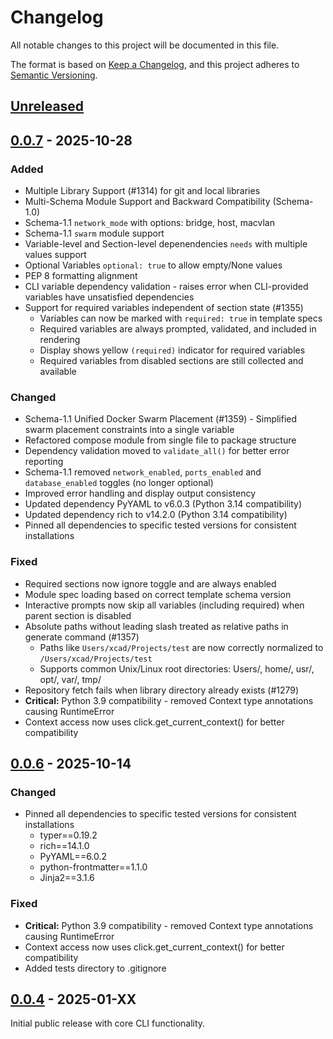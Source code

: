 # Changelog

All notable changes to this project will be documented in this file.

The format is based on [Keep a Changelog](https://keepachangelog.com/en/1.1.0/),
and this project adheres to [Semantic Versioning](https://semver.org/spec/v2.0.0.html).

## [Unreleased]

## [0.0.7] - 2025-10-28

### Added
- Multiple Library Support (#1314) for git and local libraries
- Multi-Schema Module Support and Backward Compatibility (Schema-1.0)
- Schema-1.1 `network_mode` with options: bridge, host, macvlan
- Schema-1.1 `swarm` module support
- Variable-level and Section-level depenendencies `needs` with multiple values support
- Optional Variables `optional: true` to allow empty/None values
- PEP 8 formatting alignment
- CLI variable dependency validation - raises error when CLI-provided variables have unsatisfied dependencies
- Support for required variables independent of section state (#1355)
  - Variables can now be marked with `required: true` in template specs
  - Required variables are always prompted, validated, and included in rendering
  - Display shows yellow `(required)` indicator for required variables
  - Required variables from disabled sections are still collected and available

### Changed
- Schema-1.1 Unified Docker Swarm Placement (#1359) - Simplified swarm placement constraints into a single variable
- Refactored compose module from single file to package structure
- Dependency validation moved to `validate_all()` for better error reporting
- Schema-1.1 removed `network_enabled`, `ports_enabled` and `database_enabled` toggles (no longer optional)
- Improved error handling and display output consistency
- Updated dependency PyYAML to v6.0.3 (Python 3.14 compatibility)
- Updated dependency rich to v14.2.0 (Python 3.14 compatibility)
- Pinned all dependencies to specific tested versions for consistent installations

### Fixed
- Required sections now ignore toggle and are always enabled
- Module spec loading based on correct template schema version
- Interactive prompts now skip all variables (including required) when parent section is disabled
- Absolute paths without leading slash treated as relative paths in generate command (#1357)
  - Paths like `Users/xcad/Projects/test` are now correctly normalized to `/Users/xcad/Projects/test`
  - Supports common Unix/Linux root directories: Users/, home/, usr/, opt/, var/, tmp/
- Repository fetch fails when library directory already exists (#1279)
- **Critical:** Python 3.9 compatibility - removed Context type annotations causing RuntimeError
- Context access now uses click.get_current_context() for better compatibility

## [0.0.6] - 2025-10-14

### Changed
- Pinned all dependencies to specific tested versions for consistent installations
  - typer==0.19.2
  - rich==14.1.0
  - PyYAML==6.0.2
  - python-frontmatter==1.1.0
  - Jinja2==3.1.6

### Fixed
- **Critical:** Python 3.9 compatibility - removed Context type annotations causing RuntimeError
- Context access now uses click.get_current_context() for better compatibility
- Added tests directory to .gitignore

## [0.0.4] - 2025-01-XX

Initial public release with core CLI functionality.

[unreleased]: https://github.com/christianlempa/boilerplates/compare/v0.0.7...HEAD
[0.0.7]: https://github.com/christianlempa/boilerplates/compare/v0.0.6...v0.0.7
[0.0.6]: https://github.com/christianlempa/boilerplates/releases/tag/v0.0.6
[0.0.4]: https://github.com/christianlempa/boilerplates/releases/tag/v0.0.4
